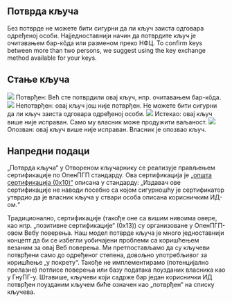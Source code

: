 [//]: #

## Потврда кључа
Без потврде не можете бити сигурни да ли кључ заиста одговара одређеној особи.
Најједноставнији начин да потврдите кључ је очитавањем бар-кôда или разменом преко НФЦ.
To confirm keys between more than two persons, we suggest using the key exchange method available for your keys.

## Стање кључа

<img src="status_signature_verified_cutout_24dp"/>  
Потврђен: Већ сте потврдили овај кључ, нпр. очитавањем бар-кôда.  
<img src="status_signature_unverified_cutout_24dp"/>  
Непотврђен: овај кључ још није потврђен. Не можете бити сигурни да ли кључ заиста одговара одређеној особи.  
<img src="status_signature_expired_cutout_24dp"/>  
Истекао: овај кључ више није исправан. Само му власник може продужити ваљаност.  
<img src="status_signature_revoked_cutout_24dp"/>  
Опозван: овај кључ више није исправан. Власник је опозвао кључ.

## Напредни подаци
„Потврда кључа“ у Отвореном кључарнику се реализује прављењем сертификације по ОпенПГП стандарду.
Ова сертификација је [„општа сертификација (0x10)“](http://tools.ietf.org/html/rfc4880#section-5.2.1) описана у стандарду:
„Издавач ове сертификације не наводи посебно са којом сигурношћу је сертификатор утврдио да је власник кључа у ствари особа описана корисничким ИД-ом.“

Традиционално, сертификације (такође оне са вишим нивоима овере, као нпр. „позитивне сертификације“ (0x13)) су организоване у ОпенПГП-овом Вебу поверења.
Наш модел потврде кључа је много једноставнији концепт да би се избегли уобичајени проблеми са коришћењем везаним за овај Веб поверења.
Ми претпостављамо да су кључеви потврђени само до одређеног степена, довољно употребљивог за коришћење „у покрету“.
Такође не имплементирамо (потенцијално прелазне) потписе поверења или базу података поузданих власника као у ГнуПГ-у.
Штавише, кључеви који садрже бар један кориснички ИД потврђен поузданим кључем биће означен као „потврђен“ на списку кључева.